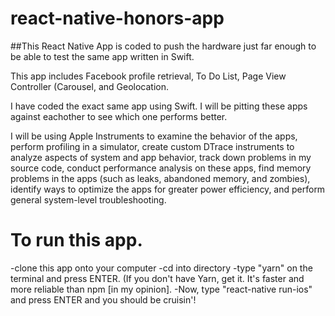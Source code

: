 # react-native-honors-app

##This React Native App is coded to push the hardware just far enough to be able to test the same app written in Swift.

This app includes Facebook profile retrieval, To Do List, Page View Controller (Carousel, and Geolocation.

I have coded the exact same app using Swift. I will be pitting these apps against eachother to see which one performs better.

I will be using Apple Instruments to examine the behavior of the apps, perform profiling in a simulator, create custom DTrace instruments to analyze aspects of system and app behavior, track down problems in my source code, conduct performance analysis on these apps, find memory problems in the apps (such as leaks, abandoned memory, and zombies), identify ways to optimize the apps for greater power efficiency, and perform general system-level troubleshooting.

# To run this app. 
-clone this app onto your computer
-cd into directory
-type "yarn" on the terminal and press ENTER. (If you don't have Yarn, get it. It's faster and more reliable than npm [in my opinion]. 
-Now, type "react-native run-ios" and press ENTER and you should be cruisin'! 
